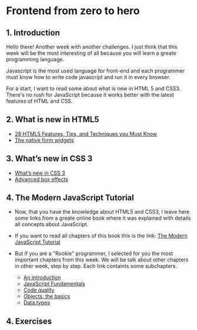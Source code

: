 # Frontend from zero to hero

## 1. Introduction

Hello there! Another week with another challenges. I just think that this week will be the most interesting of all because you will learn
a greate programming language. 

Javascript is the most used language for front-end and each programmer must know how to write code javascript and run it in every browser.

For a start, I want to read some about what is new in HTML 5 and CSS3. There's no rush for JavaScript because it works better with the latest features of HTML and CSS.

## 2. What is new in HTML5

  * [28 HTML5 Features, Tips, and Techniques you Must Know](https://code.tutsplus.com/tutorials/28-html5-features-tips-and-techniques-you-must-know--net-13520)
  * [The native form widgets](https://developer.mozilla.org/en-US/docs/Learn/HTML/Forms/The_native_form_widgets)
  
## 3. What’s new in CSS 3

  * [What’s new in CSS 3](https://medium.com/beginners-guide-to-mobile-web-development/whats-new-in-css-3-dcd7fa6122e1)
  * [Advanced box effects](https://developer.mozilla.org/en-US/docs/Learn/CSS/Styling_boxes/Advanced_box_effects)

## 4. The Modern JavaScript Tutorial

  * Now, that you have the knowledge about HTML5 and CSS3, I leave here some links from a greate online book where it was explained with details all concepts about JavaScript.
  * If you want to read all chapters of this book this is the link: [The Modern JavaScript Tutorial](https://javascript.info/)
  * But if you are a "Rookie" programmer, I selected for you the most important chapters from this week. We will be talk about other chapters in other week, step by step. Each link containts some subchapters.
      
      * [An introduction](https://javascript.info/getting-started)
      * [JavaScript Fundamentals](https://javascript.info/first-steps)
      * [Code quality](https://javascript.info/code-quality)
      * [Objects: the basics](https://javascript.info/object-basics)
      * [Data types](https://javascript.info/data-types)
  
## 4. Exercises
